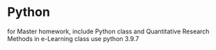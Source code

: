 # Python
for Master homework, include Python class and Quantitative Research Methods in e-Learning class
use python 3.9.7